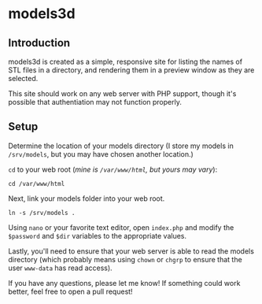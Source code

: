 # models3d

## Introduction
models3d is created as a simple, responsive site for listing the names of STL files in a directory, and rendering them in a preview window as they are selected.

This site should work on any web server with PHP support, though it's possible that authentiation may not function properly.

## Setup

Determine the location of your models directory (I store my models in `/srv/models`, but you may have chosen another location.)

`cd` to your web root (*mine is `/var/www/html`, but yours may vary*):
```
cd /var/www/html
```

Next, link your models folder into your web root.
```
ln -s /srv/models .
```

Using `nano` or your favorite text editor, open `index.php` and modify the `$password` and `$dir` variables to the appropriate values.


Lastly, you'll need to ensure that your web server is able to read the models directory (which probably means using `chown` or `chgrp` to ensure that the user `www-data` has read access).

If you have any questions, please let me know! If something could work better, feel free to open a pull request!
